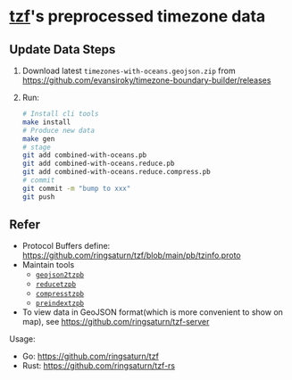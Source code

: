 # [tzf](https://github.com/ringsaturn/tzf)'s preprocessed timezone data

## Update Data Steps

1. Download latest `timezones-with-oceans.geojson.zip` from https://github.com/evansiroky/timezone-boundary-builder/releases
2. Run:

   ```bash
   # Install cli tools
   make install
   # Produce new data
   make gen
   # stage
   git add combined-with-oceans.pb
   git add combined-with-oceans.reduce.pb
   git add combined-with-oceans.reduce.compress.pb
   # commit
   git commit -m "bump to xxx"
   git push
   ```

## Refer

- Protocol Buffers define: <https://github.com/ringsaturn/tzf/blob/main/pb/tzinfo.proto>
- Maintain tools
  - [`geojson2tzpb`](https://github.com/ringsaturn/tzf/tree/main/cmd/geojson2tzpb)
  - [`reducetzpb`](https://github.com/ringsaturn/tzf/tree/main/cmd/reducetzpb)
  - [`compresstzpb`](https://github.com/ringsaturn/tzf/tree/main/cmd/compresstzpb)
  - [`preindextzpb`](https://github.com/ringsaturn/tzf/tree/main/cmd/preindextzpb)
- To view data in GeoJSON format(which is more convenient to show on map), see <https://github.com/ringsaturn/tzf-server>

Usage:

- Go: <https://github.com/ringsaturn/tzf>
- Rust: <https://github.com/ringsaturn/tzf-rs>
